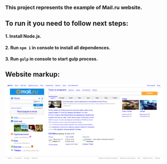 ### This project represents the example of Mail.ru website.

## To run it you need to follow next steps:
#### 1. Install Node.js.
#### 2. Run `npm i` in console to install all dependences.
#### 3. Run `gulp` in console to start gulp process.

## Website markup:

![alt text](mailru-example.png)
